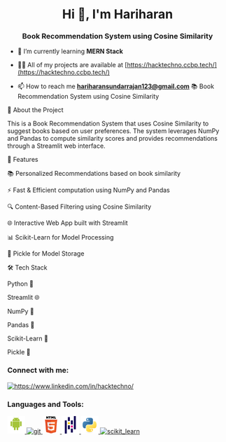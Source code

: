 <h1 align="center">Hi 👋, I'm Hariharan</h1>
<h3 align="center">Book Recommendation System using Cosine Similarity</h3>


- 🌱 I’m currently learning **MERN Stack**

- 👨‍💻 All of my projects are available at [https://hacktechno.ccbp.tech/](https://hacktechno.ccbp.tech/)

- 📫 How to reach me **hariharansundarrajan123@gmail.com**
📚 Book Recommendation System using Cosine Similarity


📌 About the Project

This is a Book Recommendation System that uses Cosine Similarity to suggest books based on user preferences. The system leverages NumPy and Pandas to compute similarity scores and provides recommendations through a Streamlit web interface.

🚀 Features

📚 Personalized Recommendations based on book similarity

⚡ Fast & Efficient computation using NumPy and Pandas

🔍 Content-Based Filtering using Cosine Similarity

🌐 Interactive Web App built with Streamlit

📊 Scikit-Learn for Model Processing

💾 Pickle for Model Storage

🛠 Tech Stack

Python 🐍

Streamlit 🌐

NumPy 💢

Pandas 🏡

Scikit-Learn 🤖

Pickle 💾

<h3 align="left">Connect with me:</h3>
<p align="left">
<a href="https://linkedin.com/in/https://www.linkedin.com/in/hacktechno/" target="blank"><img align="center" src="https://raw.githubusercontent.com/rahuldkjain/github-profile-readme-generator/master/src/images/icons/Social/linked-in-alt.svg" alt="https://www.linkedin.com/in/hacktechno/" height="30" width="40" /></a>
</p>

<h3 align="left">Languages and Tools:</h3>
<p align="left"> <a href="https://developer.android.com" target="_blank" rel="noreferrer"> <img src="https://raw.githubusercontent.com/devicons/devicon/master/icons/android/android-original-wordmark.svg" alt="android" width="40" height="40"/> </a> <a href="https://git-scm.com/" target="_blank" rel="noreferrer"> <img src="https://www.vectorlogo.zone/logos/git-scm/git-scm-icon.svg" alt="git" width="40" height="40"/> </a> <a href="https://www.w3.org/html/" target="_blank" rel="noreferrer"> <img src="https://raw.githubusercontent.com/devicons/devicon/master/icons/html5/html5-original-wordmark.svg" alt="html5" width="40" height="40"/> </a> <a href="https://pandas.pydata.org/" target="_blank" rel="noreferrer"> <img src="https://raw.githubusercontent.com/devicons/devicon/2ae2a900d2f041da66e950e4d48052658d850630/icons/pandas/pandas-original.svg" alt="pandas" width="40" height="40"/> </a> <a href="https://www.python.org" target="_blank" rel="noreferrer"> <img src="https://raw.githubusercontent.com/devicons/devicon/master/icons/python/python-original.svg" alt="python" width="40" height="40"/> </a> <a href="https://scikit-learn.org/" target="_blank" rel="noreferrer"> <img src="https://upload.wikimedia.org/wikipedia/commons/0/05/Scikit_learn_logo_small.svg" alt="scikit_learn" width="40" height="40"/> </a> </p>

